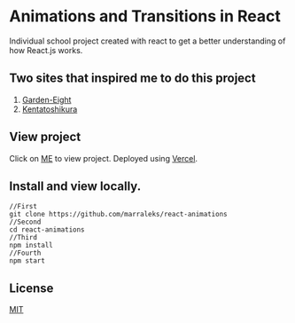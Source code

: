 # Animations and Transitions in React

Individual school project created with react to get a better understanding of how React.js works.

## Two sites that inspired me to do this project
1. [Garden-Eight](https://garden-eight.com/) 
2. [Kentatoshikura](https://kentatoshikura.com/)

## View project

Click on [ME](https://react-animations-oeugvsh75.now.sh/) to view project. Deployed using [Vercel](https://vercel.com/).

## Install and view locally.


```
//First
git clone https://github.com/marraleks/react-animations
//Second
cd react-animations
//Third
npm install
//Fourth
npm start
```

## License
[MIT](https://choosealicense.com/licenses/mit/)
